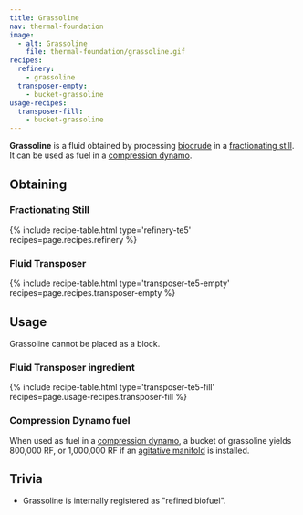 ```yaml
---
title: Grassoline
nav: thermal-foundation
image:
  - alt: Grassoline
    file: thermal-foundation/grassoline.gif
recipes:
  refinery:
    - grassoline
  transposer-empty:
    - bucket-grassoline
usage-recipes:
  transposer-fill:
    - bucket-grassoline
---
```


**Grassoline** is a fluid obtained by processing
[biocrude](/docs/thermal-foundation/biocrude/) in a [fractionating
still](/docs/thermal-expansion/fractionating-still/). It can be used as fuel in
a [compression dynamo](/docs/thermal-expansion/compression-dynamo/).


Obtaining
---------

### Fractionating Still
{% include recipe-table.html type='refinery-te5' recipes=page.recipes.refinery %}

### Fluid Transposer
{% include recipe-table.html type='transposer-te5-empty' recipes=page.recipes.transposer-empty %}


Usage
-----

Grassoline cannot be placed as a block.

### Fluid Transposer ingredient
{% include recipe-table.html type='transposer-te5-fill' recipes=page.usage-recipes.transposer-fill %}

### Compression Dynamo fuel
When used as fuel in a [compression
dynamo](/docs/thermal-expansion/compression-dynamo/), a bucket of grassoline
yields 800,000 RF, or 1,000,000 RF if an [agitative
manifold](/docs/thermal-expansion/augment-agitative-manifold/) is installed.


Trivia
------

* Grassoline is internally registered as "refined biofuel".
